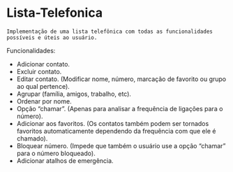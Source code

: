 # Lista-Telefonica
    
    Implementação de uma lista telefônica com todas as funcionalidades possíveis e úteis ao usuário. 
   
Funcionalidades: 
<ul>
<li>Adicionar contato. </li>
<li>Excluir contato.</li>
<li>Editar contato. (Modificar nome, número, marcação de favorito ou grupo ao qual pertence).</li>
<li>Agrupar (família, amigos, trabalho, etc).</li>
<li>Ordenar por nome.</li>
<li>Opção “chamar”. (Apenas para analisar a frequência de ligações para o número).</li>
<li> Adicionar aos favoritos. (Os contatos também podem ser tornados favoritos automaticamente dependendo da frequência com que ele é chamado).</li>
<li>Bloquear número. (Impede que também o usuário use a opção “chamar” para o número bloqueado).</li>
<li> Adicionar atalhos de emergência.</li>
</ul>
    
    
